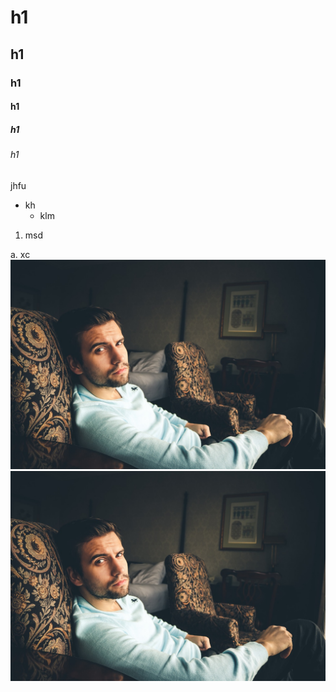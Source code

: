 # h1
## h1
### h1
#### h1
##### h1
###### h1
jhfu

- kh
    - klm

1. msd

a. xc
<img src="./man.jpg">
![man](./man.jpg)

